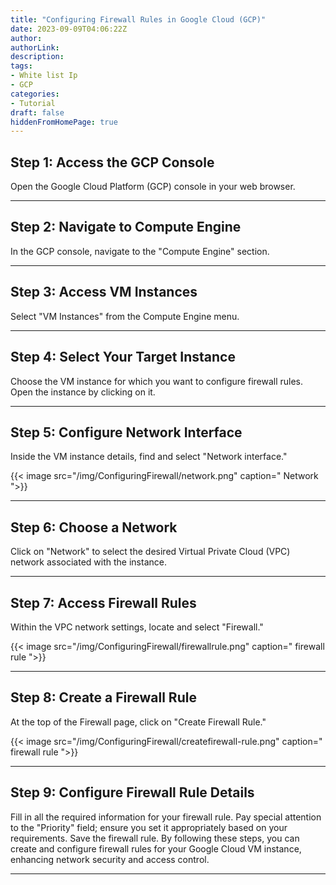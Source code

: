 ```yaml
---
title: "Configuring Firewall Rules in Google Cloud (GCP)"
date: 2023-09-09T04:06:22Z
author:
authorLink:
description:
tags:
- White list Ip
- GCP
categories:
- Tutorial
draft: false
hiddenFromHomePage: true
---
```


## Step 1: Access the GCP Console

Open the Google Cloud Platform (GCP) console in your web browser.


***

## Step 2: Navigate to Compute Engine

In the GCP console, navigate to the "Compute Engine" section.

***
## Step 3: Access VM Instances

Select "VM Instances" from the Compute Engine menu.

***

## Step 4: Select Your Target Instance

Choose the VM instance for which you want to configure firewall rules.
Open the instance by clicking on it.

***

## Step 5: Configure Network Interface

Inside the VM instance details, find and select "Network interface."

{{< image src="/img/ConfiguringFirewall/network.png" caption=" Network ">}}

***

## Step 6: Choose a Network

Click on "Network" to select the desired Virtual Private Cloud (VPC) network associated with the instance.

***

## Step 7: Access Firewall Rules

Within the VPC network settings, locate and select "Firewall."

{{< image src="/img/ConfiguringFirewall/firewallrule.png" caption=" firewall rule ">}}

***

## Step 8: Create a Firewall Rule

At the top of the Firewall page, click on "Create Firewall Rule."

{{< image src="/img/ConfiguringFirewall/createfirewall-rule.png" caption=" firewall rule ">}}

***

## Step 9: Configure Firewall Rule Details

Fill in all the required information for your firewall rule.
Pay special attention to the "Priority" field; ensure you set it appropriately based on your requirements.
Save the firewall rule.
By following these steps, you can create and configure firewall rules for your Google Cloud VM instance, enhancing network security and access control.

***




